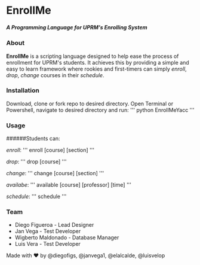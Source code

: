 # EnrollMe
##### A Programming Language for UPRM's Enrolling System

### About
**EnrollMe** is a scripting language designed to help ease the process of
enrollment for UPRM's students. It achieves this by providing a simple and
easy to learn framework where rookies and first-timers can simply *enroll*,
*drop*, *change* courses in their *schedule*.

### Installation
Download, clone or fork repo to desired directory. Open Terminal or Powershell, navigate to desired directory and run:
'''
python EnrollMeYacc
'''

### Usage
######Students can:

*enroll*:
'''
enroll [course] [section]
'''

*drop*:
'''
drop [course]
'''

*change*:
'''
change [course] [section]
'''

*availabe*:
'''
available [course] [professor] [time]
'''

*schedule*:
'''
schedule
'''

### Team
* Diego Figueroa - Lead Designer
* Jan Vega - Test Developer
* Wigberto Maldonado - Database Manager
* Luis Vera - Test Developer

Made with :heart: by @diegofigs, @janvega1, @elalcalde, @luisvelop
